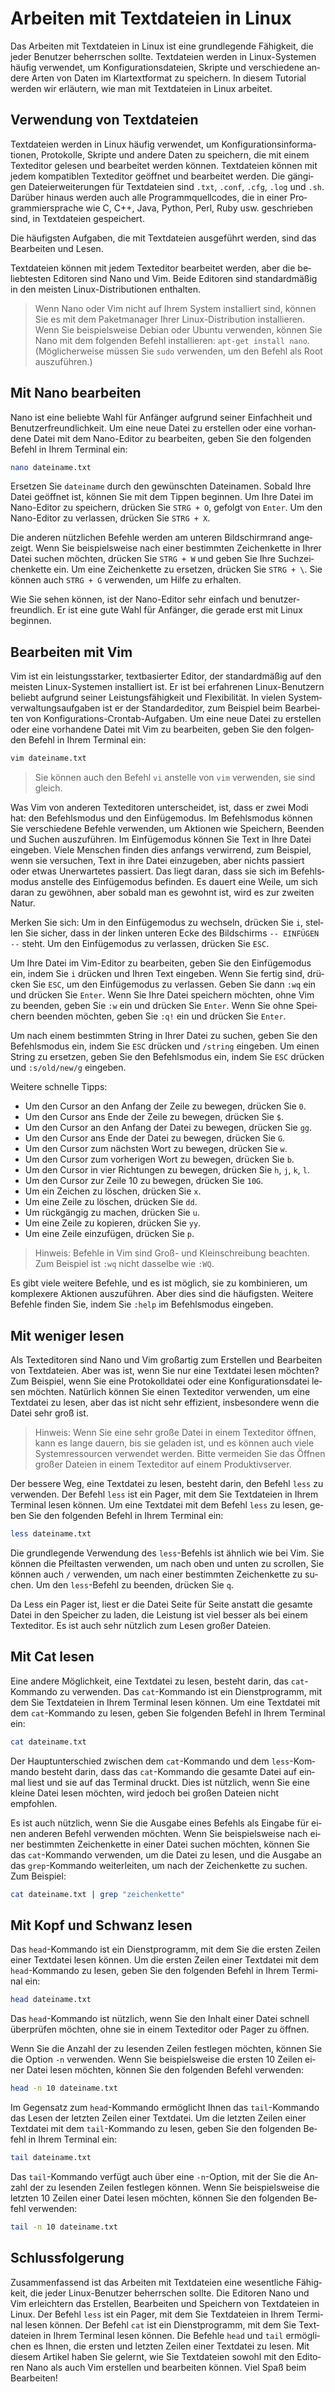 # Arbeiten mit Textdateien in Linux

<Validator lang="de" :platform-list="['Ubuntu 22.04']" date="2023-05-05" />

Das Arbeiten mit Textdateien in Linux ist eine grundlegende Fähigkeit, die jeder Benutzer beherrschen sollte. Textdateien werden in Linux-Systemen häufig verwendet, um Konfigurationsdateien, Skripte und verschiedene andere Arten von Daten im Klartextformat zu speichern. In diesem Tutorial werden wir erläutern, wie man mit Textdateien in Linux arbeitet.

## Verwendung von Textdateien

Textdateien werden in Linux häufig verwendet, um Konfigurationsinformationen, Protokolle, Skripte und andere Daten zu speichern, die mit einem Texteditor gelesen und bearbeitet werden können. Textdateien können mit jedem kompatiblen Texteditor geöffnet und bearbeitet werden. Die gängigen Dateierweiterungen für Textdateien sind `.txt`, `.conf`, `.cfg`, `.log` und `.sh`. Darüber hinaus werden auch alle Programmquellcodes, die in einer Programmiersprache wie C, C++, Java, Python, Perl, Ruby usw. geschrieben sind, in Textdateien gespeichert.

Die häufigsten Aufgaben, die mit Textdateien ausgeführt werden, sind das Bearbeiten und Lesen.

Textdateien können mit jedem Texteditor bearbeitet werden, aber die beliebtesten Editoren sind Nano und Vim. Beide Editoren sind standardmäßig in den meisten Linux-Distributionen enthalten.

> Wenn Nano oder Vim nicht auf Ihrem System installiert sind, können Sie es mit dem Paketmanager Ihrer Linux-Distribution installieren. Wenn Sie beispielsweise Debian oder Ubuntu verwenden, können Sie Nano mit dem folgenden Befehl installieren: `apt-get install nano`. (Möglicherweise müssen Sie `sudo` verwenden, um den Befehl als Root auszuführen.)

## Mit Nano bearbeiten

Nano ist eine beliebte Wahl für Anfänger aufgrund seiner Einfachheit und Benutzerfreundlichkeit. Um eine neue Datei zu erstellen oder eine vorhandene Datei mit dem Nano-Editor zu bearbeiten, geben Sie den folgenden Befehl in Ihrem Terminal ein:

```sh
nano dateiname.txt
```

Ersetzen Sie `dateiname` durch den gewünschten Dateinamen. Sobald Ihre Datei geöffnet ist, können Sie mit dem Tippen beginnen. Um Ihre Datei im Nano-Editor zu speichern, drücken Sie `STRG + O`, gefolgt von `Enter`. Um den Nano-Editor zu verlassen, drücken Sie `STRG + X`.

Die anderen nützlichen Befehle werden am unteren Bildschirmrand angezeigt. Wenn Sie beispielsweise nach einer bestimmten Zeichenkette in Ihrer Datei suchen möchten, drücken Sie `STRG + W` und geben Sie Ihre Suchzeichenkette ein. Um eine Zeichenkette zu ersetzen, drücken Sie `STRG + \`. Sie können auch `STRG + G` verwenden, um Hilfe zu erhalten.

Wie Sie sehen können, ist der Nano-Editor sehr einfach und benutzerfreundlich. Er ist eine gute Wahl für Anfänger, die gerade erst mit Linux beginnen.

## Bearbeiten mit Vim

Vim ist ein leistungsstarker, textbasierter Editor, der standardmäßig auf den meisten Linux-Systemen installiert ist. Er ist bei erfahrenen Linux-Benutzern beliebt aufgrund seiner Leistungsfähigkeit und Flexibilität. In vielen Systemverwaltungsaufgaben ist er der Standardeditor, zum Beispiel beim Bearbeiten von Konfigurations-Crontab-Aufgaben. Um eine neue Datei zu erstellen oder eine vorhandene Datei mit Vim zu bearbeiten, geben Sie den folgenden Befehl in Ihrem Terminal ein:

```sh
vim dateiname.txt
```

> Sie können auch den Befehl `vi` anstelle von `vim` verwenden, sie sind gleich.

Was Vim von anderen Texteditoren unterscheidet, ist, dass er zwei Modi hat: den Befehlsmodus und den Einfügemodus. Im Befehlsmodus können Sie verschiedene Befehle verwenden, um Aktionen wie Speichern, Beenden und Suchen auszuführen. Im Einfügemodus können Sie Text in Ihre Datei eingeben. Viele Menschen finden dies anfangs verwirrend, zum Beispiel, wenn sie versuchen, Text in ihre Datei einzugeben, aber nichts passiert oder etwas Unerwartetes passiert. Das liegt daran, dass sie sich im Befehlsmodus anstelle des Einfügemodus befinden. Es dauert eine Weile, um sich daran zu gewöhnen, aber sobald man es gewohnt ist, wird es zur zweiten Natur.

Merken Sie sich: Um in den Einfügemodus zu wechseln, drücken Sie `i`, stellen Sie sicher, dass in der linken unteren Ecke des Bildschirms `-- EINFÜGEN --` steht. Um den Einfügemodus zu verlassen, drücken Sie `ESC`.

Um Ihre Datei im Vim-Editor zu bearbeiten, geben Sie den Einfügemodus ein, indem Sie `i` drücken und Ihren Text eingeben. Wenn Sie fertig sind, drücken Sie `ESC`, um den Einfügemodus zu verlassen. Geben Sie dann `:wq` ein und drücken Sie `Enter`. Wenn Sie Ihre Datei speichern möchten, ohne Vim zu beenden, geben Sie `:w` ein und drücken Sie `Enter`. Wenn Sie ohne Speichern beenden möchten, geben Sie `:q!` ein und drücken Sie `Enter`.

Um nach einem bestimmten String in Ihrer Datei zu suchen, geben Sie den Befehlsmodus ein, indem Sie `ESC` drücken und `/string` eingeben. Um einen String zu ersetzen, geben Sie den Befehlsmodus ein, indem Sie `ESC` drücken und `:s/old/new/g` eingeben.

Weitere schnelle Tipps:

- Um den Cursor an den Anfang der Zeile zu bewegen, drücken Sie `0`.
- Um den Cursor ans Ende der Zeile zu bewegen, drücken Sie `$`.
- Um den Cursor an den Anfang der Datei zu bewegen, drücken Sie `gg`.
- Um den Cursor ans Ende der Datei zu bewegen, drücken Sie `G`.
- Um den Cursor zum nächsten Wort zu bewegen, drücken Sie `w`.
- Um den Cursor zum vorherigen Wort zu bewegen, drücken Sie `b`.
- Um den Cursor in vier Richtungen zu bewegen, drücken Sie `h`, `j`, `k`, `l`.
- Um den Cursor zur Zeile 10 zu bewegen, drücken Sie `10G`.
- Um ein Zeichen zu löschen, drücken Sie `x`.
- Um eine Zeile zu löschen, drücken Sie `dd`.
- Um rückgängig zu machen, drücken Sie `u`.
- Um eine Zeile zu kopieren, drücken Sie `yy`.
- Um eine Zeile einzufügen, drücken Sie `p`.

> Hinweis: Befehle in Vim sind Groß- und Kleinschreibung beachten. Zum Beispiel ist `:wq` nicht dasselbe wie `:WQ`.

Es gibt viele weitere Befehle, und es ist möglich, sie zu kombinieren, um komplexere Aktionen auszuführen. Aber dies sind die häufigsten. Weitere Befehle finden Sie, indem Sie `:help` im Befehlsmodus eingeben.

## Mit weniger lesen

Als Texteditoren sind Nano und Vim großartig zum Erstellen und Bearbeiten von Textdateien. Aber was ist, wenn Sie nur eine Textdatei lesen möchten? Zum Beispiel, wenn Sie eine Protokolldatei oder eine Konfigurationsdatei lesen möchten. Natürlich können Sie einen Texteditor verwenden, um eine Textdatei zu lesen, aber das ist nicht sehr effizient, insbesondere wenn die Datei sehr groß ist.

> Hinweis: Wenn Sie eine sehr große Datei in einem Texteditor öffnen, kann es lange dauern, bis sie geladen ist, und es können auch viele Systemressourcen verwendet werden. Bitte vermeiden Sie das Öffnen großer Dateien in einem Texteditor auf einem Produktivserver.

Der bessere Weg, eine Textdatei zu lesen, besteht darin, den Befehl `less` zu verwenden. Der Befehl `less` ist ein Pager, mit dem Sie Textdateien in Ihrem Terminal lesen können. Um eine Textdatei mit dem Befehl `less` zu lesen, geben Sie den folgenden Befehl in Ihrem Terminal ein:

```sh
less dateiname.txt
```

Die grundlegende Verwendung des `less`-Befehls ist ähnlich wie bei Vim. Sie können die Pfeiltasten verwenden, um nach oben und unten zu scrollen, Sie können auch `/` verwenden, um nach einer bestimmten Zeichenkette zu suchen. Um den `less`-Befehl zu beenden, drücken Sie `q`.

Da Less ein Pager ist, liest er die Datei Seite für Seite anstatt die gesamte Datei in den Speicher zu laden, die Leistung ist viel besser als bei einem Texteditor. Es ist auch sehr nützlich zum Lesen großer Dateien.

## Mit Cat lesen

Eine andere Möglichkeit, eine Textdatei zu lesen, besteht darin, das `cat`-Kommando zu verwenden. Das `cat`-Kommando ist ein Dienstprogramm, mit dem Sie Textdateien in Ihrem Terminal lesen können. Um eine Textdatei mit dem `cat`-Kommando zu lesen, geben Sie folgenden Befehl in Ihrem Terminal ein:

```sh
cat dateiname.txt
```

Der Hauptunterschied zwischen dem `cat`-Kommando und dem `less`-Kommando besteht darin, dass das `cat`-Kommando die gesamte Datei auf einmal liest und sie auf das Terminal druckt. Dies ist nützlich, wenn Sie eine kleine Datei lesen möchten, wird jedoch bei großen Dateien nicht empfohlen.

Es ist auch nützlich, wenn Sie die Ausgabe eines Befehls als Eingabe für einen anderen Befehl verwenden möchten. Wenn Sie beispielsweise nach einer bestimmten Zeichenkette in einer Datei suchen möchten, können Sie das `cat`-Kommando verwenden, um die Datei zu lesen, und die Ausgabe an das `grep`-Kommando weiterleiten, um nach der Zeichenkette zu suchen. Zum Beispiel:

```sh
cat dateiname.txt | grep "zeichenkette"
```

## Mit Kopf und Schwanz lesen

Das `head`-Kommando ist ein Dienstprogramm, mit dem Sie die ersten Zeilen einer Textdatei lesen können. Um die ersten Zeilen einer Textdatei mit dem `head`-Kommando zu lesen, geben Sie den folgenden Befehl in Ihrem Terminal ein:

```sh
head dateiname.txt
```

Das `head`-Kommando ist nützlich, wenn Sie den Inhalt einer Datei schnell überprüfen möchten, ohne sie in einem Texteditor oder Pager zu öffnen.

Wenn Sie die Anzahl der zu lesenden Zeilen festlegen möchten, können Sie die Option `-n` verwenden. Wenn Sie beispielsweise die ersten 10 Zeilen einer Datei lesen möchten, können Sie den folgenden Befehl verwenden:

```sh
head -n 10 dateiname.txt
```

Im Gegensatz zum `head`-Kommando ermöglicht Ihnen das `tail`-Kommando das Lesen der letzten Zeilen einer Textdatei. Um die letzten Zeilen einer Textdatei mit dem `tail`-Kommando zu lesen, geben Sie den folgenden Befehl in Ihrem Terminal ein:

```sh
tail dateiname.txt
```

Das `tail`-Kommando verfügt auch über eine `-n`-Option, mit der Sie die Anzahl der zu lesenden Zeilen festlegen können. Wenn Sie beispielsweise die letzten 10 Zeilen einer Datei lesen möchten, können Sie den folgenden Befehl verwenden:

```sh
tail -n 10 dateiname.txt
```

## Schlussfolgerung

Zusammenfassend ist das Arbeiten mit Textdateien eine wesentliche Fähigkeit, die jeder Linux-Benutzer beherrschen sollte. Die Editoren Nano und Vim erleichtern das Erstellen, Bearbeiten und Speichern von Textdateien in Linux. Der Befehl `less` ist ein Pager, mit dem Sie Textdateien in Ihrem Terminal lesen können. Der Befehl `cat` ist ein Dienstprogramm, mit dem Sie Textdateien in Ihrem Terminal lesen können. Die Befehle `head` und `tail` ermöglichen es Ihnen, die ersten und letzten Zeilen einer Textdatei zu lesen. Mit diesem Artikel haben Sie gelernt, wie Sie Textdateien sowohl mit den Editoren Nano als auch Vim erstellen und bearbeiten können. Viel Spaß beim Bearbeiten!